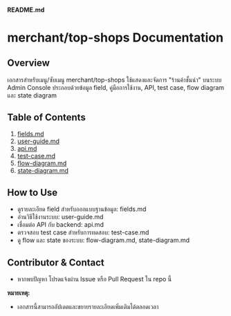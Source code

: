 #### **README.md**

# merchant/top-shops Documentation

## Overview
เอกสารสำหรับเมนู/ซับเมนู merchant/top-shops ใช้แสดงและจัดการ "ร้านค้าชั้นนำ" บนระบบ Admin Console ประกอบด้วยข้อมูล field, คู่มือการใช้งาน, API, test case, flow diagram และ state diagram

## Table of Contents
1. [fields.md](./fields.md)
2. [user-guide.md](./user-guide.md)
3. [api.md](./api.md)
4. [test-case.md](./test-case.md)
5. [flow-diagram.md](./flow-diagram.md)
6. [state-diagram.md](./state-diagram.md)

## How to Use
- ดูรายละเอียด field สำหรับออกแบบฐานข้อมูล: fields.md
- อ่านวิธีใช้งานระบบ: user-guide.md
- เชื่อมต่อ API กับ backend: api.md
- ตรวจสอบ test case สำหรับการทดสอบ: test-case.md
- ดู flow และ state ของระบบ: flow-diagram.md, state-diagram.md

## Contributor & Contact
- หากพบปัญหา โปรดแจ้งผ่าน Issue หรือ Pull Request ใน repo นี้

**หมายเหตุ:**
- เอกสารนี้สามารถอัปเดตและขยายรายละเอียดเพิ่มเติมได้ตลอดเวลา
